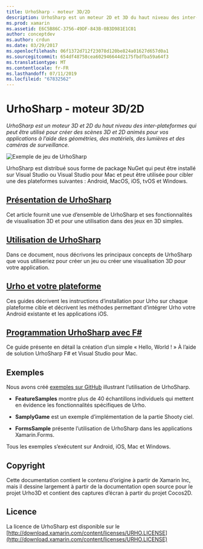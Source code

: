 ```yaml
---
title: UrhoSharp - moteur 3D/2D
description: UrhoSharp est un moteur 2D et 3D du haut niveau des inter-plateformes qui peut être utilisé pour créer des scènes 3D et 2D animés pour vos applications à l’aide des géométries, des documents, des lumières et des caméras.
ms.prod: xamarin
ms.assetid: E6C5B86C-3756-49DF-843B-0B3D981E1C01
author: conceptdev
ms.author: crdun
ms.date: 03/29/2017
ms.openlocfilehash: 06f1372d712f23078d120be824a01627d657d0a1
ms.sourcegitcommit: 654df48758cea602946644d2175fbdfba59a64f3
ms.translationtype: MT
ms.contentlocale: fr-FR
ms.lasthandoff: 07/11/2019
ms.locfileid: "67832562"
---
```

# <a name="urhosharp---3d2d-engine"></a>UrhoSharp - moteur 3D/2D

_UrhoSharp est un moteur 3D et 2D du haut niveau des inter-plateformes qui peut être utilisé pour créer des scènes 3D et 2D animés pour vos applications à l’aide des géométries, des matériels, des lumières et des caméras de surveillance._

![Exemple de jeu de UrhoSharp](images/video.gif)

UrhoSharp est distribué sous forme de package NuGet qui peut être installé sur Visual Studio ou Visual Studio pour Mac et peut être utilisée pour cibler une des plateformes suivantes : Android, MacOS, iOS, tvOS et Windows.

## <a name="introduction-to-urhosharpgraphics-gamesurhosharpintroductionmd"></a>[Présentation de UrhoSharp](~/graphics-games/urhosharp/introduction.md)

Cet article fournit une vue d’ensemble de UrhoSharp et ses fonctionnalités de visualisation 3D et pour une utilisation dans des jeux en 3D simples.

## <a name="using-urhosharpgraphics-gamesurhosharpusingmd"></a>[Utilisation de UrhoSharp](~/graphics-games/urhosharp/using.md)

Dans ce document, nous décrivons les principaux concepts de UrhoSharp que vous utiliseriez pour créer un jeu ou créer une visualisation 3D pour votre application.

## <a name="urho-and-your-platformgraphics-gamesurhosharpplatformindexmd"></a>[Urho et votre plateforme](~/graphics-games/urhosharp/platform/index.md)

Ces guides décrivent les instructions d’installation pour Urho sur chaque plateforme cible et décrivent les méthodes permettant d’intégrer Urho votre Android existante et les applications iOS.

## <a name="programming-urhosharp-with-fgraphics-gamesurhosharpfsharpmd"></a>[Programmation UrhoSharp avec F#](~/graphics-games/urhosharp/fsharp.md)

Ce guide présente en détail la création d’un simple « Hello, World ! » À l’aide de solution UrhoSharp F# et Visual Studio pour Mac.

## <a name="samples"></a>Exemples

Nous avons créé [exemples sur GitHub](https://github.com/xamarin/urho-samples) illustrant l’utilisation de UrhoSharp.

- **FeatureSamples** montre plus de 40 échantillons individuels qui mettent en évidence les fonctionnalités spécifiques de Urho.

- **SamplyGame** est un exemple d’implémentation de la partie Shooty ciel.

- **FormsSample** présente l’utilisation de UrhoSharp dans les applications Xamarin.Forms.

Tous les exemples s’exécutent sur Android, iOS, Mac et Windows.

## <a name="copyright"></a>Copyright

Cette documentation contient le contenu d’origine à partir de Xamarin Inc, mais il dessine largement à partir de la documentation open source pour le projet Urho3D et contient des captures d’écran à partir du projet Cocos2D.

## <a name="license"></a>Licence

La licence de UrhoSharp est disponible sur le [http://download.xamarin.com/content/licenses/URHO.LICENSE](http://download.xamarin.com/content/licenses/URHO.LICENSE)
